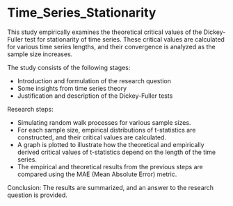 # Time_Series_Stationarity

This study empirically examines the theoretical critical values of the Dickey-Fuller test for stationarity of time series. These critical values are calculated for various time series lengths, and their convergence is analyzed as the sample size increases.

The study consists of the following stages:

* Introduction and formulation of the research question
* Some insights from time series theory
* Justification and description of the Dickey-Fuller tests

Research steps:

* Simulating random walk processes for various sample sizes.
* For each sample size, empirical distributions of t-statistics are constructed, and their critical values are calculated.
* A graph is plotted to illustrate how the theoretical and empirically derived critical values of t-statistics depend on the length of the time series.
* The empirical and theoretical results from the previous steps are compared using the MAE (Mean Absolute Error) metric.

Conclusion:
The results are summarized, and an answer to the research question is provided.
